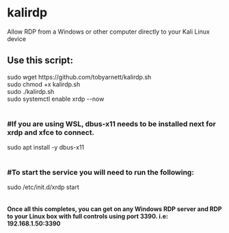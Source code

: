 # kalirdp
Allow RDP from a Windows or other computer directly to your Kali Linux device
<br>
<h2>Use this script:</h2>
sudo wget https://github.com/tobyarnett/kalirdp.sh<br>
sudo chmod +x kalirdp.sh<br>
sudo ./kalirdp.sh<br>
sudo systemctl enable xrdp --now<br>
<br> 
<h3>#If you are using WSL, dbus-x11 needs to be installed next for xrdp and xfce to connect.</h3>
sudo apt install -y dbus-x11<br>
 <br>
<h3>#To start the service you will need to run the following:</h3>
sudo /etc/init.d/xrdp start<br>
<br> 
<br> 
<b>Once all this completes, you can get on any Windows RDP server and RDP to your Linux box with full controls using port 3390. i.e:  192.168.1.50:3390</b>
